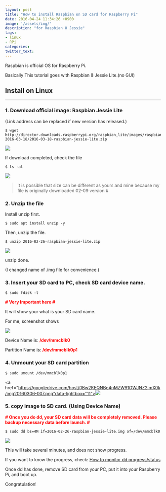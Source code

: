 ```yaml
---
layout: post
title: "How to install Raspbian on SD card for Raspberry Pi"
date: 2016-04-24 11:34:26 +0900
image: '/assets/img/'
description: "for Raspbian 8 Jessie"
tags:
- linux
- RPi
categories:
twitter_text:
---
```


Raspbian is official OS for Raspberry Pi.

Basically This tutorial goes with Raspbian 8 Jessie Lite.(no GUI)

## Install on Linux
---

### 1. Download official image: Raspbian Jessie Lite

(Link address can be replaced if new version has released.)

```shell
$ wget http://director.downloads.raspberrypi.org/raspbian_lite/images/raspbian_lite-2016-03-18/2016-03-18-raspbian-jessie-lite.zip
```

<a href="https://googledrive.com/host/0Bw2KEQNBe4nMZW91OWJNZ2lmX0k/img20160306-002.png" data-lightbox="11"><img src="https://googledrive.com/host/0Bw2KEQNBe4nMZW91OWJNZ2lmX0k/img20160306-002.png"></a>

If download completed, check the file

```shell
$ ls -al
```

<a href="https://googledrive.com/host/0Bw2KEQNBe4nMZW91OWJNZ2lmX0k/img20160306-003.png" data-lightbox="11"><img src="https://googledrive.com/host/0Bw2KEQNBe4nMZW91OWJNZ2lmX0k/img20160306-003.png"></a>

> It is possible that size can be different as yours and mine because my file is originally downloaded 02-09 version #

### 2. Unzip the file

Install unzip first.

```shell
$ sudo apt install unzip -y
```

Then, unzip the file.

```shell
$ unzip 2016-02-26-raspbian-jessie-lite.zip
```

<a href="https://googledrive.com/host/0Bw2KEQNBe4nMZW91OWJNZ2lmX0k/img20160306-005.png" data-lightbox="11"><img src="https://googledrive.com/host/0Bw2KEQNBe4nMZW91OWJNZ2lmX0k/img20160306-005.png"></a>

unzip done.

(I changed name of .img file for convenience.)

### 3. Insert your SD card to PC, check SD card device name.

```shell
$ sudo fdisk -l
```

<strong><span style="color: red;"># Very Important here #</span></strong>

It will show your what is your SD card name.

For me, screenshot shows

<a href="https://googledrive.com/host/0Bw2KEQNBe4nMZW91OWJNZ2lmX0k/img20160306-006.png" data-lightbox="11"><img src="https://googledrive.com/host/0Bw2KEQNBe4nMZW91OWJNZ2lmX0k/img20160306-006.png"></a>

Device Name is: <strong><span style="color: red;">/dev/mmcblk0</span></strong>

Partition Name is: <strong><span style="color: red;">/dev/mmcblk0p1</span></strong>

### 4. Unmount your SD card partition

```shell
$ sudo umount /dev/mmcblk0p1
```
<a href="https://googledrive.com/host/0Bw2KEQNBe4nMZW91OWJNZ2lmX0k/img20160306-007.png"data-lightbox="11"><img src="https://googledrive.com/host/0Bw2KEQNBe4nMZW91OWJNZ2lmX0k/img20160306-007.png"></a>

### 5. copy image to SD card. (Using Device Name)

<strong><span style="color: red;"># Once you do dd, your SD card data will be completely removed. Please backup necessary data before launch. #</span></strong>

```shell
$ sudo dd bs=4M if=2016-02-26-raspbian-jessie-lite.img of=/dev/mmcblk0
```

<a href="https://googledrive.com/host/0Bw2KEQNBe4nMZW91OWJNZ2lmX0k/img20160306-008.png" data-lightbox="11"><img src="https://googledrive.com/host/0Bw2KEQNBe4nMZW91OWJNZ2lmX0k/img20160306-008.png"></a>

This will take several minutes, and does not show progress.

If you want to know the progress, check: [How to monitor dd progress/status](http://en.minibrary.com/13)

Once dd has done, remove SD card from your PC, put it into your Raspberry Pi, and boot up.

Congratulation!
